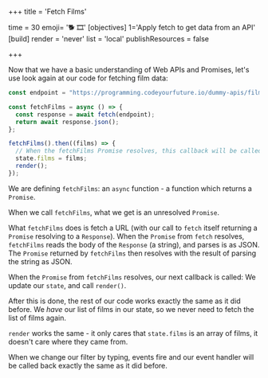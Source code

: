 +++
title = 'Fetch Films'

time = 30
emoji= '🐕 🎞️'
[objectives]
    1='Apply fetch to get data from an API'
[build]
  render = 'never'
  list = 'local'
  publishResources = false

+++

Now that we have a basic understanding of Web APIs and Promises, let's use look again at our code for fetching film data:

```js
const endpoint = "https://programming.codeyourfuture.io/dummy-apis/films.json";

const fetchFilms = async () => {
  const response = await fetch(endpoint);
  return await response.json();
};

fetchFilms().then((films) => {
  // When the fetchFilms Promise resolves, this callback will be called.
  state.films = films;
  render();
});
```

We are defining `fetchFilms`: an `async` function - a function which returns a `Promise`.

When we call `fetchFilms`, what we get is an unresolved `Promise`.

What `fetchFilms` does is fetch a URL (with our call to `fetch` itself returning a `Promise` resolving to a `Response`). When the `Promise` from `fetch` resolves, `fetchFilms` reads the body of the `Response` (a string), and parses is as JSON. The `Promise` returned by `fetchFilms` then resolves with the result of parsing the string as JSON.

When the `Promise` from `fetchFilms` resolves, our next callback is called: We update our `state`, and call `render()`.

After this is done, the rest of our code works exactly the same as it did before. We _have_ our list of films in our state, so we never need to fetch the list of films again.

`render` works the same - it only cares that `state.films` is an array of films, it doesn't care where they came from.

When we change our filter by typing, events fire and our event handler will be called back exactly the same as it did before.
